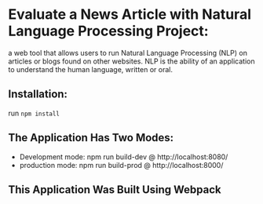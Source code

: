 # Evaluate a News Article with Natural Language Processing Project:
a web tool that allows users to run Natural Language Processing (NLP) on articles or blogs found on other websites. NLP is the ability of an application to understand the human language, written or oral.

## Installation:
run `npm install`

## The Application Has Two Modes:
- Development mode: npm run build-dev @ http://localhost:8080/
- production mode: npm run build-prod @ http://localhost:8000/

## This Application Was Built Using Webpack
